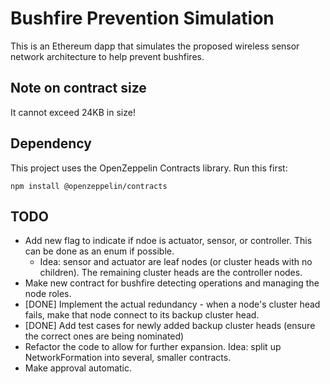 # Bushfire Prevention Simulation

This is an Ethereum dapp that simulates the proposed wireless sensor network architecture to help prevent bushfires.

## Note on contract size

It cannot exceed 24KB in size!

## Dependency

This project uses the OpenZeppelin Contracts library. Run this first:

`npm install @openzeppelin/contracts`

## TODO

* Add new flag to indicate if ndoe is actuator, sensor, or controller. This can be done as an enum if possible.
    - Idea: sensor and actuator are leaf nodes (or cluster heads with no children). The remaining cluster heads are the controller nodes.
* Make new contract for bushfire detecting operations and managing the node roles.
* [DONE] Implement the actual redundancy - when a node's cluster head fails, make that node connect to its backup cluster head.
* [DONE] Add test cases for newly added backup cluster heads (ensure the correct ones are being nominated)
* Refactor the code to allow for further expansion. Idea: split up NetworkFormation into several, smaller contracts.
* Make approval automatic.

